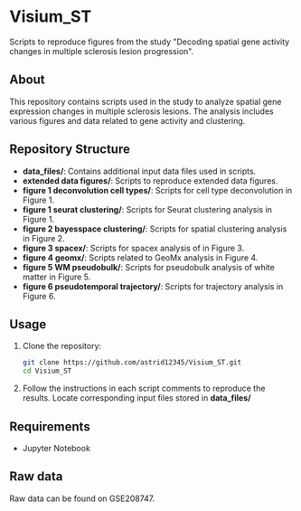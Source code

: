 # Visium_ST

Scripts to reproduce figures from the study "Decoding spatial gene activity changes in multiple sclerosis lesion progression".

## About

This repository contains scripts used in the study to analyze spatial gene expression changes in multiple sclerosis lesions. The analysis includes various figures and data related to gene activity and clustering.

## Repository Structure

- **data_files/**: Contains additional input data files used in scripts.
- **extended data figures/**: Scripts to reproduce extended data figures.
- **figure 1 deconvolution cell types/**: Scripts for cell type deconvolution in Figure 1.
- **figure 1 seurat clustering/**: Scripts for Seurat clustering analysis in Figure 1.
- **figure 2 bayesspace clustering/**: Scripts for spatial clustering analysis in Figure 2.
- **figure 3 spacex/**: Scripts for spacex analysis of in Figure 3.
- **figure 4 geomx/**: Scripts related to GeoMx analysis in Figure 4.
- **figure 5 WM pseudobulk/**: Scripts for pseudobulk analysis of white matter in Figure 5.
- **figure 6 pseudotemporal trajectory/**: Scripts for trajectory analysis in Figure 6.

## Usage

1. Clone the repository:
   ```sh
   git clone https://github.com/astrid12345/Visium_ST.git
   cd Visium_ST
   
2. Follow the instructions in each script comments to reproduce the results. Locate corresponding input files stored in **data_files/**

## Requirements
- Jupyter Notebook

## Raw data

Raw data can be found on GSE208747.
